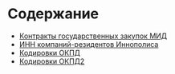 # Содержание

- [Контракты государственных закупок МИД](contracts)
- [ИНН компаний-резидентов Иннополиса](innopolis_inn)
- [Кодировки ОКПД](okpd)
- [Кодировки ОКПД2](okpd2)